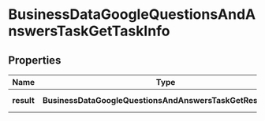# BusinessDataGoogleQuestionsAndAnswersTaskGetTaskInfo

## Properties

| Name | Type | Description | Notes |
|------------ | ------------- | ------------- | -------------|
**result** | **BusinessDataGoogleQuestionsAndAnswersTaskGetResultInfo[]** | array of results |[optional]|